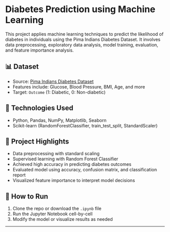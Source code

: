 # Diabetes Prediction using Machine Learning

This project applies machine learning techniques to predict the likelihood of diabetes in individuals using the Pima Indians Diabetes Dataset. It involves data preprocessing, exploratory data analysis, model training, evaluation, and feature importance analysis.

## 📊 Dataset
- Source: [Pima Indians Diabetes Dataset](https://raw.githubusercontent.com/plotly/datasets/master/diabetes.csv)
- Features include: Glucose, Blood Pressure, BMI, Age, and more
- Target: `Outcome` (1: Diabetic, 0: Non-diabetic)

## 🔧 Technologies Used
- Python, Pandas, NumPy, Matplotlib, Seaborn
- Scikit-learn (RandomForestClassifier, train_test_split, StandardScaler)

## 🚀 Project Highlights
- Data preprocessing with standard scaling
- Supervised learning with Random Forest Classifier
- Achieved high accuracy in predicting diabetes outcomes
- Evaluated model using accuracy, confusion matrix, and classification report
- Visualized feature importance to interpret model decisions

## 📁 How to Run
1. Clone the repo or download the `.ipynb` file
2. Run the Jupyter Notebook cell-by-cell
3. Modify the model or visualize results as needed

---
